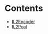 

# Contents
- [IL2Encoder](IL2Encoder.sol/interface.IL2Encoder.md)
- [IL2Pool](IL2Pool.sol/interface.IL2Pool.md)
